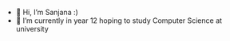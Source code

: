 - 👋 Hi, I’m Sanjana :)
- 🌱 I’m currently in year 12 hoping to study Computer Science at university

<!---
Sanj224/Sanj224 is a ✨ special ✨ repository because its `README.md` (this file) appears on your GitHub profile.
You can click the Preview link to take a look at your changes.
--->
